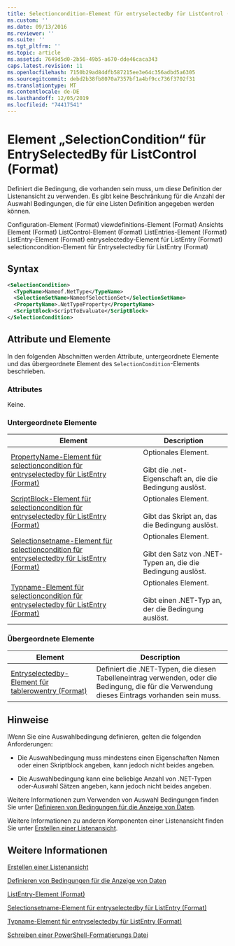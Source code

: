 ```yaml
---
title: Selectioncondition-Element für entryselectedby für ListControl (Format) | Microsoft-Dokumentation
ms.custom: ''
ms.date: 09/13/2016
ms.reviewer: ''
ms.suite: ''
ms.tgt_pltfrm: ''
ms.topic: article
ms.assetid: 7649d5d0-2b56-49b5-a670-dde46caca343
caps.latest.revision: 11
ms.openlocfilehash: 7150b29ad84dfb587215ee3e64c356adbd5a6305
ms.sourcegitcommit: debd2b38fb8070a7357bf1a4bf9cc736f3702f31
ms.translationtype: MT
ms.contentlocale: de-DE
ms.lasthandoff: 12/05/2019
ms.locfileid: "74417541"
---
```

# <a name="selectioncondition-element-for-entryselectedby-for-listcontrol-format"></a>Element „SelectionCondition“ für EntrySelectedBy für ListControl (Format)

Definiert die Bedingung, die vorhanden sein muss, um diese Definition der Listenansicht zu verwenden. Es gibt keine Beschränkung für die Anzahl der Auswahl Bedingungen, die für eine Listen Definition angegeben werden können.

Configuration-Element (Format) viewdefinitions-Element (Format) Ansichts Element (Format) ListControl-Element (Format) ListEntries-Element (Format) ListEntry-Element (Format) entryselectedby-Element für ListEntry (Format) selectioncondition-Element für Entryselectedby für ListEntry (Format)

## <a name="syntax"></a>Syntax

```xml
<SelectionCondition>
  <TypeName>Nameof.NetType</TypeName>
  <SelectionSetName>NameofSelectionSet</SelectionSetName>
  <PropertyName>.NetTypeProperty</PropertyName>
  <ScriptBlock>ScriptToEvaluate</ScriptBlock>
</SelectionCondition>
```

## <a name="attributes-and-elements"></a>Attribute und Elemente

In den folgenden Abschnitten werden Attribute, untergeordnete Elemente und das übergeordnete Element des `SelectionCondition`-Elements beschrieben.

### <a name="attributes"></a>Attributes

Keine.

### <a name="child-elements"></a>Untergeordnete Elemente

|Element|Description|
|-------------|-----------------|
|[PropertyName-Element für selectioncondition für entryselectedby für ListEntry (Format)](./propertyname-element-for-selectioncondition-for-entryselectedby-for-listcontrol-format.md)|Optionales Element.<br /><br /> Gibt die .net-Eigenschaft an, die die Bedingung auslöst.|
|[ScriptBlock-Element für selectioncondition für entryselectedby für ListEntry (Format)](./scriptblock-element-for-selectioncondition-for-entryselectedby-for-listcontrol-format.md)|Optionales Element.<br /><br /> Gibt das Skript an, das die Bedingung auslöst.|
|[Selectionsetname-Element für selectioncondition für entryselectedby für ListEntry (Format)](./selectionsetname-element-for-selectioncondition-for-entryselectedby-for-listentry-format.md)|Optionales Element.<br /><br /> Gibt den Satz von .NET-Typen an, die die Bedingung auslöst.|
|[Typname-Element für selectioncondition für entryselectedby für ListEntry (Format)](./typename-element-for-selectioncondition-for-entryselectedby-for-listcontrol-format.md)|Optionales Element.<br /><br /> Gibt einen .NET-Typ an, der die Bedingung auslöst.|

### <a name="parent-elements"></a>Übergeordnete Elemente

|Element|Description|
|-------------|-----------------|
|[Entryselectedby-Element für tablerowentry (Format)](./entryselectedby-element-for-tablerowentry-for-tablecontrol-format.md)|Definiert die .NET-Typen, die diesen Tabelleneintrag verwenden, oder die Bedingung, die für die Verwendung dieses Eintrags vorhanden sein muss.|

## <a name="remarks"></a>Hinweise

lWenn Sie eine Auswahlbedingung definieren, gelten die folgenden Anforderungen:

- Die Auswahlbedingung muss mindestens einen Eigenschaften Namen oder einen Skriptblock angeben, kann jedoch nicht beides angeben.

- Die Auswahlbedingung kann eine beliebige Anzahl von .NET-Typen oder-Auswahl Sätzen angeben, kann jedoch nicht beides angeben.

Weitere Informationen zum Verwenden von Auswahl Bedingungen finden Sie unter [Definieren von Bedingungen für die Anzeige von Daten](./defining-conditions-for-displaying-data.md).

Weitere Informationen zu anderen Komponenten einer Listenansicht finden Sie unter [Erstellen einer Listenansicht](./creating-a-list-view.md).

## <a name="see-also"></a>Weitere Informationen

[Erstellen einer Listenansicht](./creating-a-list-view.md)

[Definieren von Bedingungen für die Anzeige von Daten](./defining-conditions-for-displaying-data.md)

[ListEntry-Element (Format)](./listentry-element-for-listcontrol-format.md)

[Selectionsetname-Element für entryselectedby für ListEntry (Format)](./selectionsetname-element-for-entryselectedby-for-listcontrol-format.md)

[Typname-Element für entryselectedby für ListEntry (Format)](/powershell/scripting/developer/format/typename-element-for-entryselectedby-for-listcontrol-format)

[Schreiben einer PowerShell-Formatierungs Datei](./writing-a-powershell-formatting-file.md)
